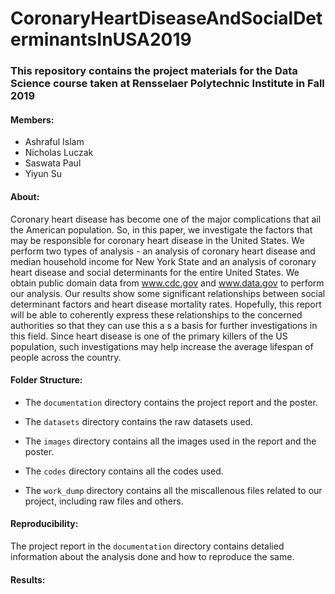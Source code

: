 # CoronaryHeartDiseaseAndSocialDeterminantsInUSA2019

### This repository contains the project materials for the Data Science course taken at Rensselaer Polytechnic Institute in Fall 2019

#### Members:

* Ashraful Islam
* Nicholas Luczak
* Saswata Paul 
* Yiyun Su

#### About:

Coronary heart disease has become one of the major complications that ail the American population. 
So, in this paper, we investigate the factors that may be responsible for coronary heart disease in the United States.
We perform two types of analysis - an analysis of coronary heart disease and median household income for New York State and an analysis of coronary heart disease and social determinants for the entire United States.
We obtain public domain data from www.cdc.gov and www.data.gov to perform our analysis.
Our results show some significant relationships between social determinant factors and heart disease mortality rates.
Hopefully, this report will be able to coherently express these relationships to the concerned authorities so that they can use this a s a basis for further investigations in this field.
Since heart disease is one of the primary killers of the US population, such investigations may help increase the average lifespan of people across the country.


#### Folder Structure:

* The `documentation` directory contains the project report and the poster.

* The `datasets` directory contains the raw datasets used.

* The `images` directory contains all the images used in the report and the poster.

* The `codes` directory contains all the codes used.

* The `work_dump` directory contains all the miscallenous files related to our project, including raw files and others. 


#### Reproducibility:

The project report in the `documentation` directory contains detalied information about the analysis done and how to reproduce the same.

#### Results:
